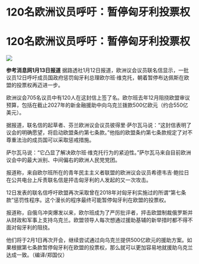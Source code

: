 # 120名欧洲议员呼吁：暂停匈牙利投票权

# 120名欧洲议员呼吁：暂停匈牙利投票权

![](https://inews.gtimg.com/om_bt/Oz5sC1oGVdaqMuDaLhOaGJGH_lO86HtPri1iVoL2cIfEAAA/1000)

**参考消息网1月13日报道**
据路透社1月12日报道，欧洲议会议员联名信显示，一批议员12日呼吁成员国政府惩罚匈牙利总理欧尔班·维克托，朝着暂停布达佩斯在欧盟的投票权再迈进一步。

欧洲议会705名议员中有120人在这封信上签了名。欧尔班去年12月阻挠欧盟审议预算，包括在截止2027年的新金融援助中向乌克兰拨款500亿欧元（约合550亿美元）。

据报道，联名信的起草者、芬兰欧洲议会议员彼得里·萨尔瓦马说：“这封信表明了议会的明确愿望，将启动欧盟条约第七条款。”他指的欧盟条约第七条款规定了对不尊重法治的成员国可以采取惩戒措施。

萨尔瓦马说：“它凸显了解决欧尔班·维克托行为的紧迫性。”萨尔瓦马来自目前欧洲议会中的最大派别、中间偏右的欧洲人民党党团。

报道称，来自欧尔班所在的青年民主主义者联盟的欧洲议会议员希德韦吉·鲍拉日在公共电台上斥责联名信是抨击匈牙利的人发起的又一次攻击。

12日发表的联名信呼吁欧盟再次采取曾在2018年对匈牙利实施过的所谓“第七条款”惩罚性程序。这个漫长的程序最终可能暂停匈牙利在欧盟的投票权。

报道称，自俄乌冲突爆发以来，欧尔班成为了严厉批评者，抨击欧盟制裁俄罗斯并从财政和军事上支持乌克兰。欧盟领导人每次想通过援助基辅的新举措时都不得不面对匈牙利的阻挠。

他们将于2月1日再次开会，继续尝试通过向乌克兰提供500亿欧元的援助方案。如果根据第七条款暂停匈牙利在欧盟的投票权，那么就可以更加容易地就援助乌克兰达成一致。（编译/郑国仪）

